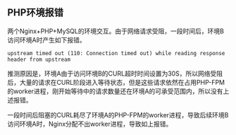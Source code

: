## PHP环境报错

两个Nginx+PHP+MySQL的环境交互。由于网络请求受阻，一段时间后，环境B访问环境A时产生如下报错。

```
upstream timed out (110: Connection timed out) while reading response header from upstream
```

推测原因是，环境A由于访问环境B的CURL超时时间设置为30S，所以网络受阻后，大量的请求在CURL阶段进入等待状态，但是这些请求依然在占用PHP-FPM的worker进程，刚开始等待中的请求数量还在环境A的可承受范围内，所以没有上述报错。

一段时间后阻塞的CURL耗尽了环境A的PHP-FPM的worker进程，导致后续环境B访问环境A时，Nginx分配不出worker进程，导致如上报错。